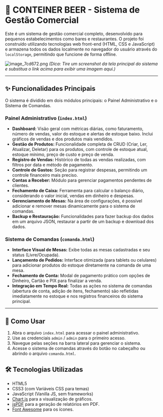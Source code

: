 # 🍺 CONTEINER BEER - Sistema de Gestão Comercial

Este é um sistema de gestão comercial completo, desenvolvido para pequenos estabelecimentos como bares e restaurantes. O projeto foi construído utilizando tecnologias web front-end (HTML, CSS e JavaScript) e armazena todos os dados localmente no navegador do usuário através do `localStorage`, permitindo que funcione de forma offline.

![image_7cd672.png](URL_DA_SUA_IMAGEM_AQUI)
*(Dica: Tire um screenshot da tela principal do sistema e substitua o link acima para exibir uma imagem aqui.)*

---

## ✨ Funcionalidades Principais

O sistema é dividido em dois módulos principais: o Painel Administrativo e o Sistema de Comandas.

### Painel Administrativo (`index.html`)
- **Dashboard:** Visão geral com métricas diárias, como faturamento, número de vendas, valor do estoque e alertas de estoque baixo. Inclui gráficos de vendas e dos produtos mais vendidos.
- **Gestão de Produtos:** Funcionalidade completa de CRUD (Criar, Ler, Atualizar, Deletar) para os produtos, com controle de estoque atual, estoque mínimo, preço de custo e preço de venda.
- **Registro de Vendas:** Histórico de todas as vendas realizadas, com filtros por data e método de pagamento.
- **Controle de Gastos:** Seção para registrar despesas, permitindo um controle financeiro mais preciso.
- **Contas a Receber:** Módulo para gerenciar pagamentos pendentes de clientes.
- **Fechamento de Caixa:** Ferramenta para calcular o balanço diário, considerando o valor inicial, vendas em dinheiro e despesas.
- **Gerenciamento de Mesas:** Na área de configurações, é possível adicionar e remover mesas dinamicamente para o sistema de comandas.
- **Backup e Restauração:** Funcionalidades para fazer backup dos dados em um arquivo JSON, restaurar a partir de um backup e download dos dados.

### Sistema de Comandas (`comanda.html`)
- **Interface Visual de Mesas:** Exibe todas as mesas cadastradas e seu status (Livre/Ocupada).
- **Lançamento de Pedidos:** Interface otimizada (para tablets ou celulares) para adicionar produtos do estoque diretamente na comanda de uma mesa.
- **Fechamento de Conta:** Modal de pagamento prático com opções de Dinheiro, Cartão e PIX para finalizar a venda.
- **Integração em Tempo Real:** Todas as ações no sistema de comandas (abertura de conta, adição de itens, fechamento) são refletidas imediatamente no estoque e nos registros financeiros do sistema principal.

---

## 🚀 Como Usar
1.  Abra o arquivo `index.html` para acessar o painel administrativo.
2.  Use as credenciais `admin` / `admin` para o primeiro acesso.
3.  Navegue pelas seções na barra lateral para gerenciar o sistema.
4.  Acesse o sistema de comandas através do botão no cabeçalho ou abrindo o arquivo `comanda.html`.

## 🛠️ Tecnologias Utilizadas
- HTML5
- CSS3 (com Variáveis CSS para temas)
- JavaScript (Vanilla JS, sem frameworks)
- [Chart.js](https://www.chartjs.org/) para a visualização de gráficos.
- [jsPDF](https://github.com/parallax/jsPDF) para a geração de relatórios em PDF.
- [Font Awesome](https://fontawesome.com/) para os ícones.
